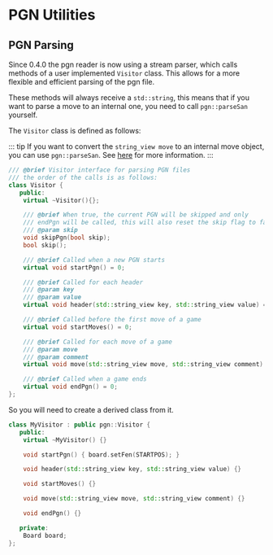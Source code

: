 # PGN Utilities

## PGN Parsing

Since 0.4.0 the pgn reader is now using a stream parser, which calls methods of a user implemented `Visitor` class. This allows for a more flexible and efficient parsing of the pgn file.

These methods will always receive a `std::string`, this means that if you want to parse a move to
an internal one, you need to call `pgn::parseSan` yourself.

The `Visitor` class is defined as follows:

::: tip
If you want to convert the `string_view move` to an internal move object, you can use `pgn::parseSan`.
See [here](/pages/move-object.md#other-formats) for more information.
:::

```c++
/// @brief Visitor interface for parsing PGN files
/// the order of the calls is as follows:
class Visitor {
   public:
    virtual ~Visitor(){};

    /// @brief When true, the current PGN will be skipped and only
    /// endPgn will be called, this will also reset the skip flag to false.
    /// @param skip
    void skipPgn(bool skip);
    bool skip();

    /// @brief Called when a new PGN starts
    virtual void startPgn() = 0;

    /// @brief Called for each header
    /// @param key
    /// @param value
    virtual void header(std::string_view key, std::string_view value) = 0;

    /// @brief Called before the first move of a game
    virtual void startMoves() = 0;

    /// @brief Called for each move of a game
    /// @param move
    /// @param comment
    virtual void move(std::string_view move, std::string_view comment) = 0;

    /// @brief Called when a game ends
    virtual void endPgn() = 0;
};
```

So you will need to create a derived class from it.

```c++
class MyVisitor : public pgn::Visitor {
   public:
    virtual ~MyVisitor() {}

    void startPgn() { board.setFen(STARTPOS); }

    void header(std::string_view key, std::string_view value) {}

    void startMoves() {}

    void move(std::string_view move, std::string_view comment) {}

    void endPgn() {}

   private:
    Board board;
};
```
